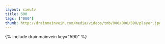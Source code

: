 ```yaml
--- 
layout: sieutv
title: 590
tags: ["000"]
thumb: http://drainmainvein.com/media/videos/tmb/000/000/590/player.jpg
---
```

{% include drainmainvein key="590" %} 
